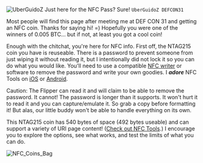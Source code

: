 ![UberGuidoZ](https://cdn.discordapp.com/emojis/1000632669622767686.gif)  Just here for the NFC Pass? Sure! `UberGuidoZ DEFCON31`

Most people will find this page after meeting me at DEF CON 31 and getting an NFC coin. Thanks for saying hi! =) Hopefully you were one of the winners of 0.005 BTC... but if not, at least you got a cool coin!

Enough with the chitchat, you're here for NFC info. First off, the NTAG215 coin you have is reuseable. There is a password to prevent someone from just wiping it without reading it, but I intentionally did not lock it so you can do what you would like. You'll need to use a compatible [NFC writer](https://www.amazon.com/nfc-writer/s?k=nfc+writer) or software to remove the password and write your own goodies. I ***adore*** NFC Tools on [iOS](https://apps.apple.com/us/app/nfc-tools/id1252962749) or [Android](https://play.google.com/store/apps/details?id=com.wakdev.wdnfc).

Caution: The Flipper can read it and will claim to be able to remove the password. It cannot! The password is longer than it supports. It won't hurt it to read it and you can capture/emulate it. So grab a copy before formatting it! But alas, our little buddy won't be able to handle everything on its own.

This NTAG215 coin has 540 bytes of space (492 bytes useable) and can support a variety of URI page content! ([Check out NFC Tools](https://github-production-user-asset-6210df.s3.amazonaws.com/57457139/259277851-d885b977-d793-4f01-a5f0-8c0f1cf003aa.png).) I encourage you to explore the options, see what works, and test the limits of what you can do.

![NFC_Coins_Bag](https://github.com/UberGuidoZ/Discord-Stuff/assets/57457139/d98791d4-ff97-4177-a8f2-94f6e811a92e)
